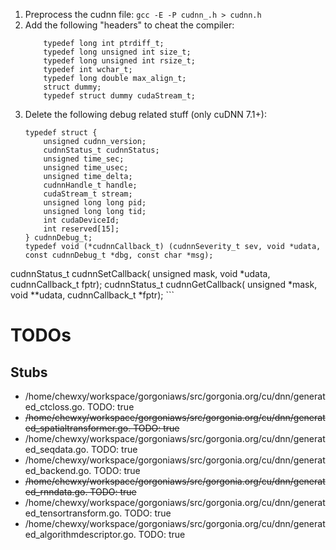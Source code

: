 
1. Preprocess the cudnn file: `gcc -E -P cudnn_.h > cudnn.h`
2. Add the following "headers" to cheat the compiler:
	```
		typedef long int ptrdiff_t;
		typedef long unsigned int size_t;
		typedef long unsigned int rsize_t;
		typedef int wchar_t;
		typedef long double max_align_t;
		struct dummy;
		typedef struct dummy cudaStream_t;
	```
3. Delete the following debug related stuff (only cuDNN 7.1+):
	```
	typedef struct {
	    unsigned cudnn_version;
	    cudnnStatus_t cudnnStatus;
	    unsigned time_sec;
	    unsigned time_usec;
	    unsigned time_delta;
	    cudnnHandle_t handle;
	    cudaStream_t stream;
	    unsigned long long pid;
	    unsigned long long tid;
	    int cudaDeviceId;
	    int reserved[15];
	} cudnnDebug_t;
	typedef void (*cudnnCallback_t) (cudnnSeverity_t sev, void *udata, const cudnnDebug_t *dbg, const char *msg);
cudnnStatus_t cudnnSetCallback(
                                unsigned mask,
                                void *udata,
                                cudnnCallback_t fptr);
cudnnStatus_t cudnnGetCallback(
                                unsigned *mask,
                                void **udata,
                                cudnnCallback_t *fptr);
	```


# TODOs

## Stubs ##

*  /home/chewxy/workspace/gorgoniaws/src/gorgonia.org/cu/dnn/generated_ctcloss.go. TODO: true
*  ~~/home/chewxy/workspace/gorgoniaws/src/gorgonia.org/cu/dnn/generated_spatialtransformer.go. TODO: true~~
*  /home/chewxy/workspace/gorgoniaws/src/gorgonia.org/cu/dnn/generated_seqdata.go. TODO: true
*  /home/chewxy/workspace/gorgoniaws/src/gorgonia.org/cu/dnn/generated_backend.go. TODO: true
*  ~~/home/chewxy/workspace/gorgoniaws/src/gorgonia.org/cu/dnn/generated_rnndata.go. TODO: true~~
*  /home/chewxy/workspace/gorgoniaws/src/gorgonia.org/cu/dnn/generated_tensortransform.go. TODO: true
*  /home/chewxy/workspace/gorgoniaws/src/gorgonia.org/cu/dnn/generated_algorithmdescriptor.go. TODO: true
